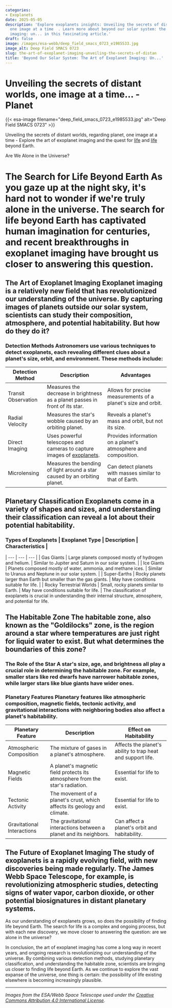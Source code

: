 ```yaml
---
categories:
- Exoplanets
date: 2025-05-05
description: 'Explore exoplanets insights: Unveiling the secrets of distant worlds,
  one image at a time  . Learn more about beyond our solar system: the art of exoplanet
  imaging: un... in this fascinating article.'
draft: false
image: /images/esa-webb/deep_field_smacs_0723_e1985533.jpg
image_alt: Deep Field SMACS 0723
slug: the-art-of-exoplanet-imaging-unveiling-the-secrets-of-distan
title: 'Beyond Our Solar System: The Art of Exoplanet Imaging: Un...'
---
```


# Unveiling the secrets of distant worlds, one image at a time... - Planet
{{< esa-image filename="deep_field_smacs_0723_e1985533.jpg" alt="Deep Field SMACS 0723" >}}



Unveiling the secrets of distant worlds, regarding planet, one image at a time - Explore the art of exoplanet imaging and the quest for [life](/blog/unraveling-the-mysteries-of-life-beyond-earth-with-nasa-astr) and [life](/blog/the-exoplanet-revolution-our-quest-for-life-beyond-earth) beyond Earth.

Are We Alone in the Universe?

 # The Search for Life Beyond Earth As you gaze up at the night sky, it's hard not to wonder if we're truly alone in the universe. The search for life beyond Earth has captivated human imagination for centuries, and recent breakthroughs in exoplanet imaging have brought us closer to answering this question.

 ## The Art of Exoplanet Imaging Exoplanet imaging is a relatively new field that has revolutionized our understanding of the universe. By capturing images of planets outside our solar system, scientists can study their composition, atmosphere, and potential habitability. But how do they do it?

 ### Detection Methods Astronomers use various techniques to detect exoplanets, each revealing different clues about a planet's size, orbit, and environment. These methods include:

 | Detection Method | Description | Advantages |
| --- | --- | --- |
| Transit Observation | Measures the decrease in brightness as a planet passes in front of its star. | Allows for precise measurements of a planet's size and orbit. |
| Radial Velocity | Measures the star's wobble caused by an orbiting planet. | Reveals a planet's mass and orbit, but not its size. |
| Direct Imaging | Uses powerful telescopes and cameras to capture images of [exoplanets](/blog/exoplanets-and-the-search-for-life-beyond-earth). | Provides information on a planet's atmosphere and composition. |
| Microlensing | Measures the bending of light around a star caused by an orbiting planet. | Can detect planets with masses similar to that of Earth. | Each method has its limitations, and scientists often use a combination of techniques to confirm the existence of an exoplanet.

 ## Planetary Classification Exoplanets come in a variety of shapes and sizes, and understanding their classification can reveal a lot about their potential habitability.

 ### Types of Exoplanets | Exoplanet Type | Description | Characteristics |
| --- | --- | --- |
| Gas Giants | Large planets composed mostly of hydrogen and helium. | Similar to Jupiter and Saturn in our solar system. |
| Ice Giants | Planets composed mostly of water, ammonia, and methane ices. | Similar to Uranus and Neptune in our solar system. |
| Super-Earths | Rocky planets larger than Earth but smaller than the gas giants. | May have conditions suitable for life. |
| Rocky Terrestrial Worlds | Small, rocky planets similar to Earth. | May have conditions suitable for life. | The classification of exoplanets is crucial in understanding their internal structure, atmosphere, and potential for life.

 ## The Habitable Zone The habitable zone, also known as the "Goldilocks" zone, is the region around a star where temperatures are just right for liquid water to exist. But what determines the boundaries of this zone?

 ### The Role of the Star A star's size, age, and brightness all play a crucial role in determining the habitable zone. For example, smaller stars like red dwarfs have narrower habitable zones, while larger stars like blue giants have wider ones.

 ### Planetary Features Planetary features like atmospheric composition, magnetic fields, tectonic activity, and gravitational interactions with neighboring bodies also affect a planet's habitability.

 | Planetary Feature | Description | Effect on Habitability |
| --- | --- | --- |
| Atmospheric Composition | The mixture of gases in a planet's atmosphere. | Affects the planet's ability to trap heat and support life. |
| Magnetic Fields | A planet's magnetic field protects its atmosphere from the star's radiation. | Essential for life to exist. |
| Tectonic Activity | The movement of a planet's crust, which affects its geology and climate. | Essential for life to exist. |
| Gravitational Interactions | The gravitational interactions between a planet and its neighbors. | Can affect a planet's orbit and habitability. | Understanding these factors is crucial in determining the potential habitability of an exoplanet.

 ## The Future of Exoplanet Imaging The study of exoplanets is a rapidly evolving field, with new discoveries being made regularly. The James Webb Space Telescope, for example, is revolutionizing atmospheric studies, detecting signs of water vapor, carbon dioxide, or other potential biosignatures in distant planetary systems.

 As our understanding of exoplanets grows, so does the possibility of finding life beyond Earth. The search for life is a complex and ongoing process, but with each new discovery, we move closer to answering the question: are we alone in the universe?

 In conclusion, the art of exoplanet imaging has come a long way in recent years, and ongoing research is revolutionizing our understanding of the universe. By combining various detection methods, studying planetary classification, and understanding the habitable zone, scientists are bringing us closer to finding life beyond Earth. As we continue to explore the vast expanse of the universe, one thing is certain: the possibility of life existing elsewhere is becoming increasingly plausible.

---

*Images from the ESA/Webb Space Telescope used under the [Creative Commons Attribution 4.0 International License](https://creativecommons.org/licenses/by/4.0).*